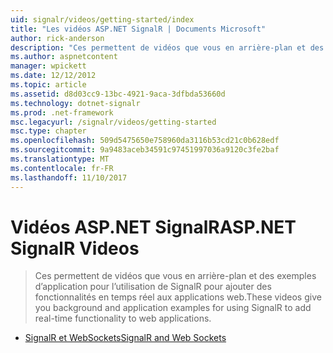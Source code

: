 ```yaml
---
uid: signalr/videos/getting-started/index
title: "Les vidéos ASP.NET SignalR | Documents Microsoft"
author: rick-anderson
description: "Ces permettent de vidéos que vous en arrière-plan et des exemples d’application pour l’utilisation de SignalR pour ajouter des fonctionnalités en temps réel aux applications web."
ms.author: aspnetcontent
manager: wpickett
ms.date: 12/12/2012
ms.topic: article
ms.assetid: d8d03cc9-13bc-4921-9aca-3dfbda53660d
ms.technology: dotnet-signalr
ms.prod: .net-framework
msc.legacyurl: /signalr/videos/getting-started
msc.type: chapter
ms.openlocfilehash: 509d5475650e758960da3116b53cd21c0b628edf
ms.sourcegitcommit: 9a9483aceb34591c97451997036a9120c3fe2baf
ms.translationtype: MT
ms.contentlocale: fr-FR
ms.lasthandoff: 11/10/2017
---
```

<a name="aspnet-signalr-videos"></a><span data-ttu-id="6bff6-103">Vidéos ASP.NET SignalR</span><span class="sxs-lookup"><span data-stu-id="6bff6-103">ASP.NET SignalR Videos</span></span>
====================
> <span data-ttu-id="6bff6-104">Ces permettent de vidéos que vous en arrière-plan et des exemples d’application pour l’utilisation de SignalR pour ajouter des fonctionnalités en temps réel aux applications web.</span><span class="sxs-lookup"><span data-stu-id="6bff6-104">These videos give you background and application examples for using SignalR to add real-time functionality to web applications.</span></span>


- [<span data-ttu-id="6bff6-105">SignalR et WebSockets</span><span class="sxs-lookup"><span data-stu-id="6bff6-105">SignalR and Web Sockets</span></span>](signalr-and-web-sockets.md)
